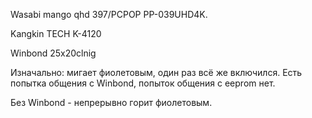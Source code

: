 Wasabi mango qhd 397/PCPOP PP-039UHD4K.

Kangkin TECH K-4120

Winbond 25x20clnig

Изначально: мигает фиолетовым, один раз всё же включился. Есть попытка общения с Winbond, попыток общения с eeprom нет.

Без Winbond - непрерывно горит фиолетовым.
